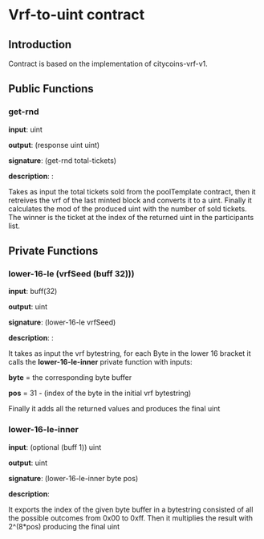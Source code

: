 # __Vrf-to-uint contract__

## __Introduction__
Contract is based on the implementation of citycoins-vrf-v1.

## __Public Functions__

### get-rnd
__input__: uint

__output__: (response uint uint)

__signature__: (get-rnd total-tickets)​

__description__: :​

Takes as input the total tickets sold from the poolTemplate contract, then it retreives the vrf of the last minted block and converts it to a uint. Finally it calculates the mod of the produced uint with the number of sold tickets. The winner is the ticket at the index of the returned uint in the participants list. 


## __Private Functions__

### lower-16-le (vrfSeed (buff 32)))

__input__: buff(32)

__output__: uint

__signature__: (lower-16-le vrfSeed)​

__description__: :​

It takes as input the vrf bytestring, for each Byte in the lower 16 bracket it calls the __lower-16-le-inner__ private function with inputs:

__byte__ = the corresponding byte buffer
  
__pos__ = 31 - (index of the byte in the initial vrf bytestring)

Finally it adds all the returned values and produces the final uint

### lower-16-le-inner
__input__: (optional (buff 1)) uint

__output__: uint

__signature__: (lower-16-le-inner byte pos)

__description__: 

It exports the index of the given byte buffer in a bytestring consisted of all the possible outcomes from 0x00 to 0xff. Then it multiplies the result with 2^(8*pos) producing the final uint